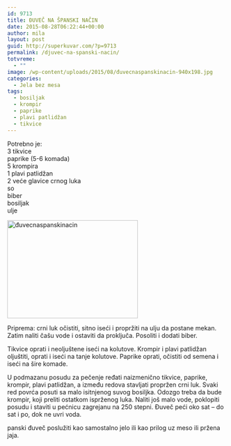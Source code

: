 ```yaml
---
id: 9713
title: ĐUVEČ NA ŠPANSKI NAČIN
date: 2015-08-28T06:22:44+00:00
author: mila
layout: post
guid: http://superkuvar.com/?p=9713
permalink: /djuvec-na-spanski-nacin/
totvreme:
  - ""
image: /wp-content/uploads/2015/08/đuvecnaspanskinacin-940x198.jpg
categories:
  - Jela bez mesa
tags:
  - bosiljak
  - krompir
  - paprike
  - plavi patlidžan
  - tikvice
---
```

Potrebno je:  
3 tikvice  
paprike (5-6 komada)  
5 krompira  
1 plavi patlidžan  
2 veće glavice crnog luka  
so  
biber  
bosiljak  
ulje

<img class="alignnone wp-image-9715 size-medium" src="/wp-content/uploads/2015/08/đuvecnaspanskinacin-300x225.jpg" alt="đuvecnaspanskinacin" width="300" height="225" /> 

Priprema: crni luk očistiti, sitno iseći i propržiti na ulju da postane mekan. Zatim naliti čašu vode i ostaviti da proključa. Posoliti i dodati biber.

Tikvice oprati i neoljuštene iseći na kolutove. Krompir i plavi patlidžan oljuštiti, oprati i iseći na tanje kolutove. Paprike oprati, očistiti od semena i iseći na šire komade.

U podmazanu posudu za pečenje ređati naizmenično tikvice, paprike, krompir, plavi patlidžan, a između redova stavljati propržen crni luk. Svaki red povrća posuti sa malo isitnjenog suvog bosiljka. Odozgo treba da bude krompir, koji preliti ostatkom isprženog luka. Naliti još malo vode, poklopiti posudu i staviti u pećnicu zagrejanu na 250 stepni. Đuveč peći oko sat – do sat i po, dok ne uvri voda.

 panski đuveč poslužiti kao samostalno jelo ili kao prilog uz meso ili pržena jaja.